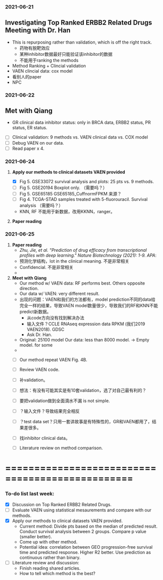 ### 2021-06-21

## **Investigating Top Ranked ERBB2 Related Drugs** Meeting with Dr. Han

- This is repurposing rather than validation, which is off the right track.
    - 药物有脱靶效应
    - 某种inhibitor数据最好只能验证该inhibitor的数据
    - 不能用于ranking the methods
- Method Ranking + Clincial validation
- VAEN clincial data: cox model 
- 看别人的paper
- NPC 

### 2021-06-22
## Met with Qiang
- GR clinical data inhibitor status: only in BRCA data, ERBB2 status, PR status, ER status.   
- [ ] Clinical validation: 9 methods vs. VAEN clinical data vs. COX model
- [ ] Debug VAEN on our data.
- [ ] Read paper x 4.

### 2021-06-24
1. **Apply our methods to clinical datasets VAEN provided**
    - [x] Fig 5. GSE33072 survival analysis and plots: 25 pts vs. 9 methods.
    - [ ] Fig 5. GSE20194 Boxplot only. （需要吗？）
    - [ ] Fig 5. GSE65185 GSE65185_CuffnormFPKM 来源？
    - [ ] Fig 4. TCGA-STAD samples treated with 5-fluorouracil. Survival analysis （需要吗？）
    - KNN, RF 不能用于新数据，改用KKNN，ranger。

    
2. **Paper reading**

### 2021-06-25
1. **Paper reading**
    - *Zhu, Jie, et al. "Prediction of drug efficacy from transcriptional profiles with deep learning." Nature Biotechnology (2021): 1-9.
APA*: 
    - 预测化学结构，lot in the clinical meaning. 不是非常相关
    - Confidencial.  不是非常相关
    - 
2. **Meet with Qiang**
    - Our method w/ VAEN data: RF performs best. Others opposite direction.  
    - Our data w/ VAEN: very different result. 
    - 出现的问题：VAEN和我们的方法都有，model prediction不同的data给完全一样的结果，导致VAEN model数量很少，导致我们的RF和KNN不能predict新数据。
        - 从code方向没有找到解决办法
        - 输入文件？CCLE RNAseq expression data RPKM (我们2019 VAEN2018). GDSC 
        - Ask Dr. Han.
    - Original: 25100 model Our data: less than 8000 model. -> Empty model. for some 
    - 
    - [ ] Our method repeat VAEN Fig. 4B.
    - [ ] Review VAEN code. 
    - [ ] 补validation。
    - [ ] 想法：有没有可能其实是有10套validation，选了对自己最有利的？
    - [ ] 要把validation做到全面滴水不漏 is not simple.
    - [ ] ？输入文件？导致结果完全相反
    - [ ] ？test data set？只用一套讲故事是有特殊性的，GR和VAEN都用了，结果差很多。
    - [ ] 找inhibitor clinical data。
    - [ ] Literature review on method comparison.
 

# ================================================
### To-do list last week:
- [x] Discussion on Top Ranked ERBB2 Related Drugs.
- [ ] Evaluate VAEN using statistical mesaurements and compare with our methods.
- [x] Apply our methods to clinical datasets VAEN provided.
    * Current method: Divide pts based on the median of predicted result. Conduct survival analysis between 2 groups. Compare p value (smaller better).
    * Come up with other method.
    * Potential idea: correlation between GEO progression-free survival time and predicted response. Higher R2 better. Use prediction as continuous rather than binary.
- [ ] Literature review and discussion: 
    * Finish reading shared articles. 
    * How to tell which method is the best?
  
